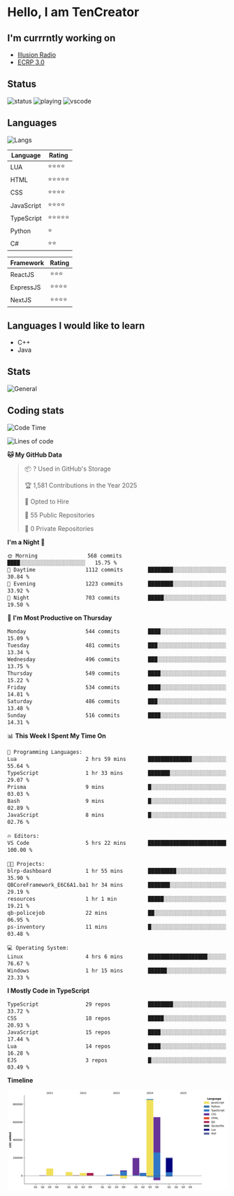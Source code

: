 # Hello, I am TenCreator

## I'm currrntly working on
- [Illusion Radio](https://illusionradio.co.uk/)
- [ECRP 3.0](http://github.com/Emerald-Coast-Roleplay/)

## Status
![status](https://api.statusbadges.me/badge/status/518334475038359555?simple=true&style=for-the-badge)
![playing](https://api.statusbadges.me/badge/playing/518334475038359555?style=for-the-badge)
![vscode](https://api.statusbadges.me/badge/vscode/518334475038359555?style=for-the-badge)

## Languages
![Langs](https://github-readme-stats.vercel.app/api/top-langs/?username=tencreator&layout=compact&theme=radical)


|Language|Rating|
|--------|------|
|LUA|⭐️⭐️⭐️⭐️|
|HTML|⭐️⭐️⭐️⭐️⭐️|
|CSS|⭐️⭐️⭐️⭐️|
|JavaScript|⭐️⭐️⭐️⭐️|
|TypeScript|⭐️⭐️⭐️⭐️⭐️|
|Python|⭐️|
|C#|⭐️⭐️ |

|Framework|Rating|
|--------|------|
|ReactJS|⭐️⭐️⭐|
|ExpressJS|⭐️⭐️⭐️⭐️|
|NextJS|⭐️⭐️⭐⭐️|

## Languages I would like to learn
- C++
- Java

## Stats
![General](https://github-readme-stats.vercel.app/api?username=tencreator&show_icons=true&theme=radical)

## Coding stats

<!--START_SECTION:waka-->
![Code Time](http://img.shields.io/badge/Code%20Time-505%20hrs%2015%20mins-blue)

![Lines of code](https://img.shields.io/badge/From%20Hello%20World%20I%27ve%20Written-2.2%20million%20lines%20of%20code-blue)

**🐱 My GitHub Data** 

> 📦 ? Used in GitHub's Storage 
 > 
> 🏆 1,581 Contributions in the Year 2025
 > 
> 💼 Opted to Hire
 > 
> 📜 55 Public Repositories 
 > 
> 🔑 0 Private Repositories 
 > 
**I'm a Night 🦉** 

```text
🌞 Morning                568 commits         ████░░░░░░░░░░░░░░░░░░░░░   15.75 % 
🌆 Daytime                1112 commits        ████████░░░░░░░░░░░░░░░░░   30.84 % 
🌃 Evening                1223 commits        ████████░░░░░░░░░░░░░░░░░   33.92 % 
🌙 Night                  703 commits         █████░░░░░░░░░░░░░░░░░░░░   19.50 % 
```
📅 **I'm Most Productive on Thursday** 

```text
Monday                   544 commits         ████░░░░░░░░░░░░░░░░░░░░░   15.09 % 
Tuesday                  481 commits         ███░░░░░░░░░░░░░░░░░░░░░░   13.34 % 
Wednesday                496 commits         ███░░░░░░░░░░░░░░░░░░░░░░   13.75 % 
Thursday                 549 commits         ████░░░░░░░░░░░░░░░░░░░░░   15.22 % 
Friday                   534 commits         ████░░░░░░░░░░░░░░░░░░░░░   14.81 % 
Saturday                 486 commits         ███░░░░░░░░░░░░░░░░░░░░░░   13.48 % 
Sunday                   516 commits         ████░░░░░░░░░░░░░░░░░░░░░   14.31 % 
```


📊 **This Week I Spent My Time On** 

```text
💬 Programming Languages: 
Lua                      2 hrs 59 mins       ██████████████░░░░░░░░░░░   55.64 % 
TypeScript               1 hr 33 mins        ███████░░░░░░░░░░░░░░░░░░   29.07 % 
Prisma                   9 mins              █░░░░░░░░░░░░░░░░░░░░░░░░   03.03 % 
Bash                     9 mins              █░░░░░░░░░░░░░░░░░░░░░░░░   02.89 % 
JavaScript               8 mins              █░░░░░░░░░░░░░░░░░░░░░░░░   02.76 % 

🔥 Editors: 
VS Code                  5 hrs 22 mins       █████████████████████████   100.00 % 

🐱‍💻 Projects: 
blrp-dashboard           1 hr 55 mins        █████████░░░░░░░░░░░░░░░░   35.90 % 
QBCoreFramework_E6C6A1.ba1 hr 34 mins        ███████░░░░░░░░░░░░░░░░░░   29.19 % 
resources                1 hr 1 min          █████░░░░░░░░░░░░░░░░░░░░   19.21 % 
qb-policejob             22 mins             ██░░░░░░░░░░░░░░░░░░░░░░░   06.95 % 
ps-inventory             11 mins             █░░░░░░░░░░░░░░░░░░░░░░░░   03.48 % 

💻 Operating System: 
Linux                    4 hrs 6 mins        ███████████████████░░░░░░   76.67 % 
Windows                  1 hr 15 mins        ██████░░░░░░░░░░░░░░░░░░░   23.33 % 
```

**I Mostly Code in TypeScript** 

```text
TypeScript               29 repos            ████████░░░░░░░░░░░░░░░░░   33.72 % 
CSS                      18 repos            █████░░░░░░░░░░░░░░░░░░░░   20.93 % 
JavaScript               15 repos            ████░░░░░░░░░░░░░░░░░░░░░   17.44 % 
Lua                      14 repos            ████░░░░░░░░░░░░░░░░░░░░░   16.28 % 
EJS                      3 repos             █░░░░░░░░░░░░░░░░░░░░░░░░   03.49 % 
```



**Timeline**

![Lines of Code chart](https://raw.githubusercontent.com/tencreator/tencreator/main/assets/bar_graph.png)


<!--END_SECTION:waka-->
